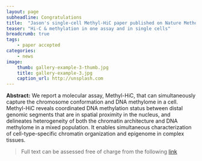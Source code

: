 ```yaml
---
layout: page
subheadline: Congratulations 
title:  "Jason's single-cell Methyl-HiC paper published on Nature Methods"
teaser: "Hi-C & methylation in one assay and in single cells"
breadcrumb: true
tags:
    - paper accepted 
categories:
    - news 
image:
    thumb: gallery-example-3-thumb.jpg
    title: gallery-example-3.jpg
    caption_url: http://unsplash.com
---
```

<b>Abstract:</b>
We report a molecular assay, Methyl-HiC, that can simultaneously capture the chromosome conformation and DNA methylome in a cell. Methyl-HiC reveals coordinated DNA methylation status between distal genomic segments that are in spatial proximity in the nucleus, and delineates heterogeneity of both the chromatin architecture and DNA methylome in a mixed population. It enables simultaneous characterization of cell-type-specific chromatin organization and epigenome in complex tissues.

> Full text can be assessed free of charge from the following [link](https://www.researchgate.net/publication/334976309_Joint_profiling_of_DNA_methylation_and_chromatin_architecture_in_single_cells)
